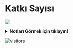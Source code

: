 # Katkı Sayısı
![](https://github-readme-streak-stats.herokuapp.com/?user=heytrgithub&theme=dark&hide_border=false&locale=tr)
<details>
<summary><b>Notları Görmek için tıklayın!</b></summary>
<details>
<summary><b>2024</b></summary>
<details>
<summary><b>Eylül-Ekim 2024</b></summary>

## 30 Eylül 2024
Son zamanlarda katkıların baya düştüğünün farkındayım. İstikrarlı bir şekilde 1 milyon değişikliği geçtik. Birkaç güne projelerin daha verimli çalışması için 2. versiyonunu geliştirip 1. versiyonlarını devre dışı bırakacağım. 4. proje artık Github actions üzerinden değişiklik yapmasından dolayı 4. projenin 1. versiyonunu devre dışı bıraktım.

## 2 Ekim 2024
Katkı sayı grafikleri düzelmeye başladı. Bakalım yarına kadar neler olacak.

## 19 Ekim 2024
<img width="700" align="center" src="https://heyturkiye204.github.io/heyturkiye204/cdn/heytrgithub/1.jpg" />

İstikrarlı şekilde değişiklik sayılarımız devam ediyor. Şu ana kadar bir düşüş görmedik. Değişiklik sayılarında düşüşler <b>HAFİF ŞEKİLDE</b> ilerlemektedir. Düzeni bozacak herhangi bir durum bulunmamaktadır. Kasım aylarına doğru 2.000.000 değişikliğe ulaşacağımızı düşünüyoruz.

## 29 Ekim 2024
Öncelikle herkesin Cumhuriyetimizin 101. Yılını kutlarım. 🇹🇷 Şu anda 1.921.594 değişikliğe ulaşmış durumdayız. Kasım'ın 1-15 günleri arasında 2 milyon değişikliğe ulaşacağımız kesinlikle resmîleşmiştir. Değişiklik sayılarında herhangi bir olumsuzluk ta bulunmamaktadır.
</details>
<details>
<summary><b>Kasım-Aralık 2024</b></summary>

## 2 Kasım 2024
2 Kasım itibarıyla 2.000.000 değişikliğe ulaşmış durumdayız. Değişiklik sayılarında herhangi bir olumsuzluk ta bulunmamaktadır.
</details>
</details>
</details>

![visitors](https://visitor-badge.laobi.icu/badge?page_id=heyturkiye204&left_text=👁%20Ziyaretçi%20Sayısı:%20(Visitors):)
